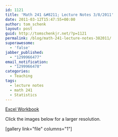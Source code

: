 ```yaml
---
id: 1121
title: 'Math 241 &#8211; Lecture Notes 3/8/2011'
date: 2011-03-12T15:47:55+00:00
author: tom_schenk
layout: post
guid: http://tomschenkjr.net/?p=1121
permalink: /blog/math-241-lecture-notes-382011/
superawesome:
  - 'false'
jabber_published:
  - "1299966477"
email_notification:
  - "1299966478"
categories:
  - Teaching
tags:
  - lecture notes
  - math 241
  - Statistics
---
```

<!--more-->

<a href="http://tomschenkjr.net/wordpress/wp-content/uploads/2011/03/2011-03-08-excel-workbook.xlsx">Excel Workbook</a>

Click the images below for a larger resolution.

[gallery link="file" columns="1"]